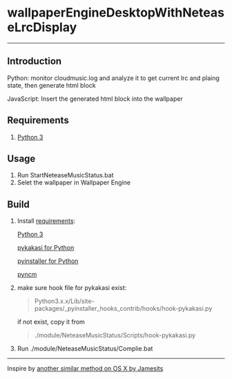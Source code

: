 <!--
 * @Author: wayneferdon wayneferdon@hotmail.com
 * @Date: 2021-08-17 01:45:17
 * @LastEditors: WayneFerdon wayneferdon@hotmail.com
 * @LastEditTime: 2023-11-14 08:47:10
 * @FilePath: \undefinede:\SteamLibrary\steamapps\common\wallpaper_engine\projects\myprojects\NeteaseMusic\README.md
 * ----------------------------------------------------------------
 * Copyright (c) 2022 by Wayne Ferdon Studio. All rights reserved.
 * Licensed to the .NET Foundation under one or more agreements.
 * The .NET Foundation licenses this file to you under the MIT license.
 * See the LICENSE file in the project root for more information.
-->
# wallpaperEngineDesktopWithNeteaseLrcDisplay

---

## Introduction

Python: monitor cloudmusic.log and analyze it to get current lrc and plaing state, then generate html block

JavaScript: Insert the generated html block into the wallpaper

## Requirements

1. [Python 3](https://www.python.org/)

## Usage

1. Run StartNeteaseMusicStatus.bat
2. Selet the wallpaper in Wallpaper Engine

## Build

1. Install [requirements](https://github.com/wayneferdon/WallpaperEngine.NeteaseMusicLyricDesktop/blob/master/module/NeteaseMusicStatus/Scripts/requirements):

    [Python 3](https://www.python.org/)

    [pykakasi for Python](https://github.com/miurahr/pykakasi)

    [pyinstaller for Python](https://github.com/pyinstaller/pyinstaller)

    [pyncm](https://github.com/mos9527/pyncm)

2. make sure hook file for pykakasi exist:

    > Python3.x.x/Lib/site-packages/_pyinstaller_hooks_contrib/hooks/hook-pykakasi.py

    if not exist, copy it from
    > ./module/NeteaseMusicStatus/Scripts/hook-pykakasi.py
3. Run ./module/NeteaseMusicStatus/Complie.bat

---
Inspire by [another similar method on OS X by Jamesits](https://github.com/Jamesits/Netease-music-status)
